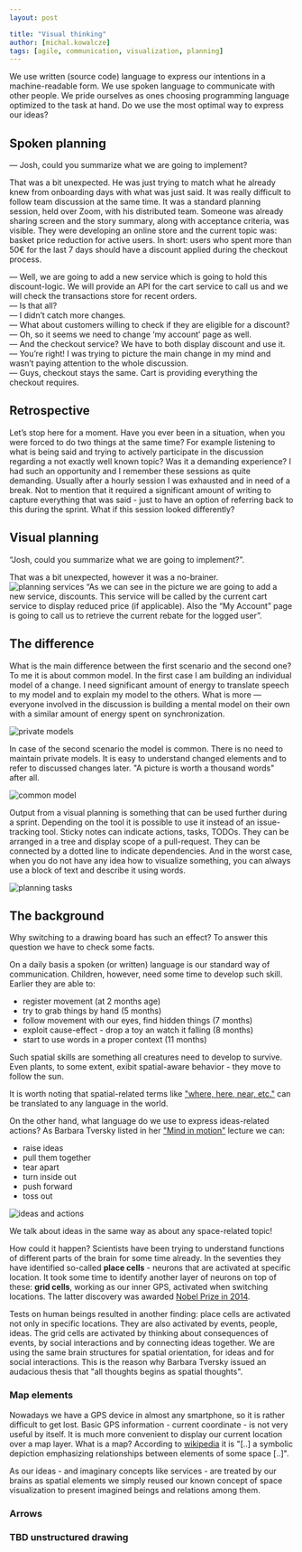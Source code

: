 ```yaml
---
layout: post

title: "Visual thinking"
author: [michal.kowalcze]
tags: [agile, communication, visualization, planning]
---
```


We use written (source code) language to express our intentions in a machine-readable form. We use spoken language to
communicate with other people. We pride ourselves as ones choosing programming language optimized to the task at hand.
Do we use the most optimal way to express our ideas?

## Spoken planning

— Josh, could you summarize what we are going to implement?

That was a bit unexpected. He was just trying to match what he already knew from onboarding days with what was just
said. It was really difficult to follow team discussion at the same time. It was a standard planning session, held over
Zoom, with his distributed team. Someone was already sharing screen and the story summary, along with acceptance
criteria, was visible. They were developing an online store and the current topic was: basket price reduction for active
users. In short: users who spent more than 50€ for the last 7 days should have a discount applied during the checkout
process.

— Well, we are going to add a new service which is going to hold this discount-logic. We will provide an API for the
cart service to call us and we will check the transactions store for recent orders.<br/>
— Is that all?<br/>
— I didn’t catch more changes.<br/>
— What about customers willing to check if they are eligible for a discount?<br/>
— Oh, so it seems we need to change ‘my account’ page as well.<br/>
— And the checkout service? We have to both display discount and use it.<br/>
— You’re right! I was trying to picture the main change in my mind and wasn’t paying attention to the whole
discussion.<br/>
— Guys, checkout stays the same. Cart is providing everything the checkout requires.

## Retrospective

Let’s stop here for a moment. Have you ever been in a situation, when you were forced to do two things at the same time?
For example listening to what is being said and trying to actively participate in the discussion regarding a not exactly
well known topic? Was it a demanding experience? I had such an opportunity and I remember these sessions as quite
demanding. Usually after a hourly session I was exhausted and in need of a break. Not to mention that it required a
significant amount of writing to capture everything that was said - just to have an option of referring back to this
during the sprint. What if this session looked differently?

## Visual planning

“Josh, could you summarize what we are going to implement?”.

That was a bit unexpected, however it was a no-brainer.
![planning services](/img/articles/2022-02-03-visual-thinking/planning_services.png)
“As we can see in the picture we are going to add a new service, discounts. This service will be called by the current
cart service to display reduced price (if applicable). Also the “My Account” page is going to call us to retrieve the
current rebate for the logged user”.

## The difference

What is the main difference between the first scenario and the second one? To me it is about common model. In the first
case I am building an individual model of a change. I need significant amount of energy to translate speech to my model
and to explain my model to the others. What is more — everyone involved in the discussion is building a mental model on
their own with a similar amount of energy spent on synchronization.

![private models](/img/articles/2022-02-03-visual-thinking/private_models.png)

In case of the second scenario the model is common. There is no need to maintain private models. It is easy to
understand changed elements and to refer to discussed changes later. "A picture is worth a thousand words" after all.

![common model](/img/articles/2022-02-03-visual-thinking/common_model.png)

Output from a visual planning is something that can be used further during a sprint. Depending on the tool it is
possible to use it instead of an issue-tracking tool. Sticky notes can indicate actions, tasks, TODOs. They can be
arranged in a tree and display scope of a pull-request. They can be connected by a dotted line to indicate dependencies.
And in the worst case, when you do not have any idea how to visualize something, you can always use a block of text and
describe it using words.

![planning tasks](/img/articles/2022-02-03-visual-thinking/planning_tasks.png)

## The background

Why switching to a drawing board has such an effect? To answer this question we have to check some facts.

On a daily basis a spoken (or written) language is our standard way of communication. Children, however, need some time
to develop such skill. Earlier they are able to:

* register movement (at 2 months age)
* try to grab things by hand (5 months)
* follow movement with our eyes, find hidden things (7 months)
* exploit cause-effect - drop a toy an watch it falling (8 months)
* start to use words in a proper context (11 months)

Such spatial skills are something all creatures need to develop to survive. Even plants, to some extent, exibit
spatial-aware behavior - they move to follow the sun.

It is worth noting that spatial-related terms
like ["where, here, near, etc."](https://en.wikipedia.org/wiki/Natural_semantic_metalanguage)
can be translated to any language in the world.

On the other hand, what language do we use to express ideas-related actions? As Barbara Tversky listed in her
["Mind in motion"](https://www.youtube.com/watch?v=gmc4wEL2aPQ) lecture we can:

* raise ideas
* pull them together
* tear apart
* turn inside out
* push forward
* toss out

![ideas and actions](/img/articles/2022-02-03-visual-thinking/ideas_and_actions.png)

We talk about ideas in the same way as about any space-related topic!

How could it happen? Scientists have been trying to understand functions of different parts of the brain for some time
already. In the seventies they have identified so-called **place cells** - neurons that are activated at specific
location. It took some time to identify another layer of neurons on top of these: **grid cells**, working as our inner
GPS, activated when switching locations. The latter discovery was
awarded [Nobel Prize in 2014](https://www.nobelprize.org/prizes/medicine/2014/press-release/).

Tests on human beings resulted in another finding: place cells are activated not only in specific locations. They are
also activated by events, people, ideas. The grid cells are activated by thinking about consequences of events, by
social interactions and by connecting ideas together. We are using the same brain structures for spatial orientation,
for ideas and for social interactions. This is the reason why Barbara Tversky issued an audacious thesis that "all
thoughts begins as spatial thoughts".

### Map elements

Nowadays we have a GPS device in almost any smartphone, so it is rather difficult to get lost. Basic GPS information -
current coordinate - is not very useful by itself. It is much more convenient to display our current location over a map
layer. What is a map? According to [wikipedia](https://en.wikipedia.org/wiki/Map) it is "[..] a symbolic depiction
emphasizing relationships between elements of some space [..]".

As our ideas - and imaginary concepts like services - are treated by our brains as spatial elements we simply reused
our known concept of space visualization to present imagined beings and relations among them.

### Arrows

### TBD unstructured drawing
